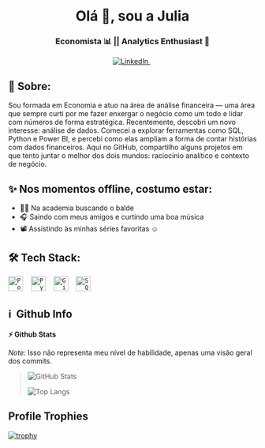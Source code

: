 <h1 align="center">  Olá 👋, sou a Julia</h1>
<h3 align="center">Economista 📊 || Analytics Enthusiast 🐳 </h3>


<p align="center">
  <a href="https://www.linkedin.com/in/juliaianoski/">
    <img src="https://img.shields.io/badge/linkedin-%230077B5.svg?&style=for-the-badge&logo=linkedin&logoColor=white" alt="LinkedIn" />
  </a>&nbsp;
  
## 🚀 Sobre:

Sou formada em Economia e atuo na área de análise financeira — uma área que sempre curti por me fazer enxergar o negócio como um todo e lidar com números de forma estratégica. Recentemente, descobri um novo interesse: análise de dados. Comecei a explorar ferramentas como SQL, Python e Power BI, e percebi como elas ampliam a forma de contar histórias com dados financeiros. Aqui no GitHub, compartilho alguns projetos em que tento juntar o melhor dos dois mundos: raciocínio analítico e contexto de negócio.



## ✨ Nos momentos offline, costumo estar:
- 🏋️‍♀️ Na academia buscando o balde
- 🎧 Saindo com meus amigos e curtindo uma boa música
- 📽️ Assistindo às minhas séries favoritas ☺️



## 🛠️ Tech Stack:

<p align="left">
  <code><img height="30" src="https://github.com/microsoft/PowerBI-Icons/blob/main/PNG/Power-BI.png?raw=true" alt="Power BI"></code>
  &nbsp;&nbsp;
  <code><img height="30" src="https://github.com/JuliaIanoski/TESTE/blob/main/python.jpg?raw=true" alt="Python"></code>
  &nbsp;&nbsp;
  <code><img height="30" src="https://github.com/JuliaIanoski/TESTE/blob/main/git.png?raw=true" alt="Git"></code>
  &nbsp;&nbsp;
  <code><img height="30" src="https://github.com/JuliaIanoski/TESTE/blob/main/sql.png?raw=true" alt="SQL"></code>
</p>

<h2>ℹ️ &nbsp;Github Info</h2>

  <summary><b>⚡ Github Stats</b></summary>
  
<i> Note:</i>  Isso não representa meu nível de habilidade, apenas uma visão geral dos commits.

> ![GitHub Stats](https://github-readme-stats.vercel.app/api?username=JuliaIanoski&show_icons=true&locale=pt-br&hide_border=true)
>
> ![Top Langs](https://github-readme-stats.vercel.app/api/top-langs/?username=JuliaIanoski&show_icons=true&locale=pt-br&layout=compact&langs_count=7&hide_border=true)


## Profile Trophies

[![trophy](https://github-profile-trophy.vercel.app/?username=JuliaIanoski)](https://github.com/ryo-ma/github-profile-trophy)

